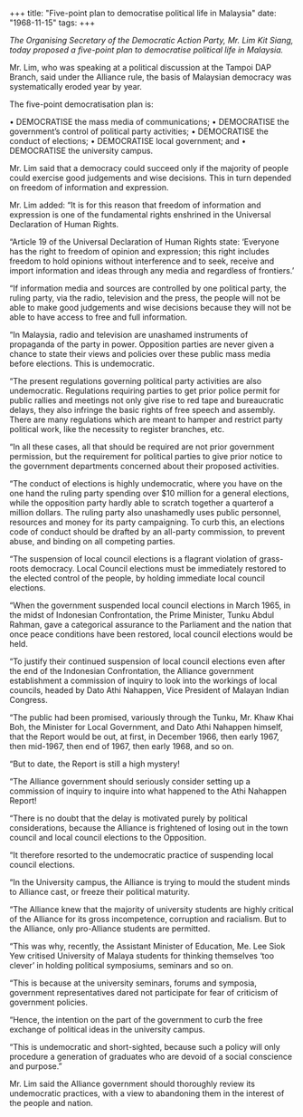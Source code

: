 +++ 
title: "Five-point plan to democratise political life in Malaysia"
date: "1968-11-15"
tags:
+++

_The Organising Secretary of the Democratic Action Party, Mr. Lim Kit Siang, today proposed a five-point plan to democratise political life in Malaysia._

Mr. Lim, who was speaking at a political discussion at the Tampoi DAP Branch, said under the Alliance rule, the basis of Malaysian democracy was systematically eroded year by year.

The five-point democratisation plan is:

•	DEMOCRATISE the mass media of communications;
•	DEMOCRATISE the government’s control of political party activities;
•	DEMOCRATISE the conduct of elections;
•	DEMOCRATISE local government; and 
•	DEMOCRATISE the university campus.</u>

Mr. Lim said that a democracy could succeed only if the majority of people could exercise good judgements and wise decisions. This in turn depended on freedom of information and expression.

Mr. Lim added: “It is for this reason that freedom of information and expression is one of the fundamental rights enshrined in the Universal Declaration of Human Rights.

“Article 19 of the Universal Declaration of Human Rights state: ‘Everyone has the right to freedom of opinion and expression; this right includes freedom to hold opinions without interference and to seek, receive and import information and ideas through any media and regardless of frontiers.’

“If information media and sources are controlled by one political party, the ruling party, via the radio, television and the press, the people will not be able to make good judgements and wise decisions because they will not be able to have access to free and full information.

“In Malaysia, radio and television are unashamed instruments of propaganda of the party in power. Opposition parties are never given a chance to state their views and policies over these public mass media before elections. This is undemocratic.

“The present regulations governing political party activities are also undemocratic. Regulations requiring parties to get prior police permit for public rallies and meetings not only give rise to red tape and bureaucratic delays, they also infringe the basic rights of free speech and assembly. There are many regulations which are meant to hamper and restrict party political work, like the necessity to register branches, etc.

“In all these cases, all that should be required are not prior government permission, but the requirement for political parties to give prior notice to the government departments concerned about their proposed activities.

“The conduct of elections is highly undemocratic, where you have on the one hand the ruling party spending over $10 million for a general elections, while the opposition party hardly able to scratch together a quarterof a million dollars. The ruling party also unashamedly uses public personnel, resources and money for its party campaigning. To curb this, an elections code of conduct should be drafted by an all-party commission, to prevent abuse, and binding on all competing parties.

“The suspension of local council elections is a flagrant violation of grass-roots democracy. Local Council elections must be immediately restored to the elected control of the people, by holding immediate local council elections.

“When the government suspended local council elections in March 1965, in the midst of Indonesian Confrontation, the Prime Minister, Tunku Abdul Rahman, gave a categorical assurance to the Parliament and the nation that once peace conditions have been restored, local council elections would be held.

“To justify their continued suspension of local council elections even after the end of the Indonesian Confrontation, the Alliance government establishment a commission of inquiry to look into the workings of local councils, headed by Dato Athi Nahappen, Vice President of Malayan Indian Congress.

“The public had been promised, variously through the Tunku, Mr. Khaw Khai Boh, the Minister for Local Government, and Dato Athi Nahappen himself, that the Report would be out, at first, in December 1966, then early 1967, then mid-1967, then end of 1967, then early 1968, and so on.

“But to date, the Report is still a high mystery!

“The Alliance government should seriously consider setting up a commission of inquiry to inquire into what happened to the Athi Nahappen Report!

“There is no doubt that the delay is motivated purely by political considerations, because the Alliance is frightened of losing out in the town council and local council elections to the Opposition.

“It therefore resorted to the undemocratic practice of suspending local council elections.

“In the University campus, the Alliance is trying to mould the student minds to Alliance cast, or freeze their political maturity.

“The Alliance knew that the majority of university students are highly critical of the Alliance for its gross incompetence, corruption and racialism. But to the Alliance, only pro-Alliance students are permitted.

“This was why, recently, the Assistant Minister of Education, Me. Lee Siok Yew critised University of Malaya students for thinking themselves ‘too clever’ in holding political symposiums, seminars and so on.

“This is because at the university seminars, forums and symposia, government representatives dared not participate for fear of criticism of government policies.

“Hence, the intention on the part of the government to curb the free exchange of political ideas in the university campus.

“This is undemocratic and short-sighted, because such a policy will only procedure a generation of graduates who are devoid of a social conscience and purpose.”

Mr. Lim said the Alliance government should thoroughly review its undemocratic practices, with a view to abandoning them in the interest of the people and nation.

 
